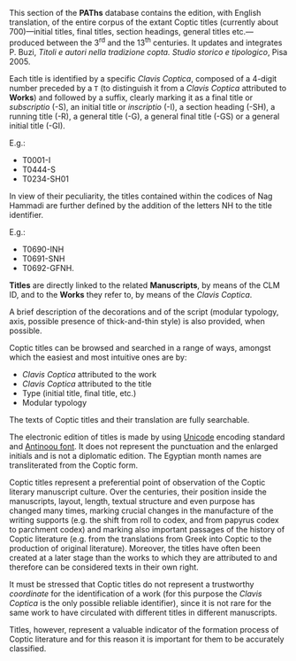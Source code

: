This section of the **PAThs** database contains the edition, with English translation, of the entire corpus of the extant Coptic titles (currently about 700)—initial titles, final titles, section headings, general titles etc.—produced between the 3<sup>rd</sup> and the 13<sup>th</sup> centuries.  It updates and integrates P. Buzi, *Titoli e autori nella tradizione copta. Studio storico e tipologico*, Pisa 2005.

Each title is identified by a specific *Clavis Coptica*, composed of a 4-digit number preceded by a `T` (to distinguish it from a *Clavis Coptica*  attributed to **Works**) and followed by a suffix, clearly marking it as a final title or *subscriptio* (-S), an initial title or *inscriptio* (-I), a section heading (-SH), a running title (-R), a general title (-G), a general final title (-GS) or a general initial title (-GI).

E.g.:
- T0001-I
- T0444-S
- T0234-SH01

In view of their peculiarity, the titles contained within the codices of Nag Hammadi are further defined by the addition of the letters NH to the title identifier.

E.g.:
- T0690-INH
- T0691-SNH
- T0692-GFNH.

**Titles** are directly linked to the related **Manuscripts**, by means of the CLM ID, and to the **Works** they refer to, by means of the *Clavis Coptica*.

A brief description of the decorations and of the script (modular typology, axis, possible presence of thick-and-thin style) is also provided, when possible.

Coptic titles can be browsed and searched in a range of ways, amongst which the easiest and most intuitive ones are by:
- *Clavis Coptica* attributed to the work
- *Clavis Coptica* attributed to the title
- Type (initial title, final title, etc.)
- Modular typology

The texts of Coptic titles and their translation are fully searchable.

The electronic edition of titles is made by using [Unicode](https://unicode.org) encoding standard and [Antinoou font](https://www.evertype.com/fonts/coptic/). It does not represent the punctuation and the enlarged initials and is not a diplomatic edition. The Egyptian month names are transliterated from the Coptic form.

Coptic titles represent a preferential point of observation of the Coptic literary manuscript culture. Over the centuries, their position inside the manuscripts, layout, length, textual structure and even purpose has changed many times, marking crucial changes in the manufacture of the writing supports (e.g. the shift from roll to codex, and from papyrus codex to parchment codex) and marking also important passages of the history of Coptic literature (e.g. from the translations from Greek into Coptic to the production of original literature). Moreover, the titles have often been created at a later stage than the works to which they are attributed to and therefore can be considered texts in their own right.

It must be stressed that Coptic titles do not represent a trustworthy *coordinate* for the identification of a work (for this purpose the *Clavis Coptica* is the only possible reliable identifier), since it is not rare for the same work to have circulated with different titles in different manuscripts.

Titles, however, represent a valuable indicator of the formation process of Coptic literature and for this reason it is important for them to be accurately classified.
